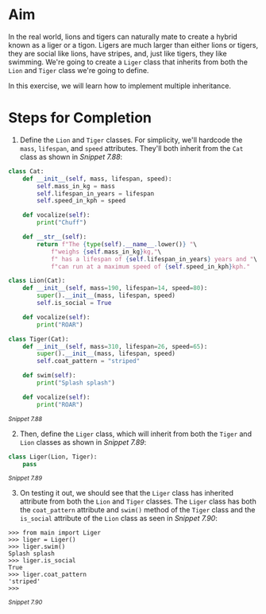 <!-- practice -->

# Aim

In the real world, lions and tigers can naturally mate to create a hybrid known as a liger or a tigon. Ligers are much larger than either lions or tigers, they are social like lions, have stripes, and, just like tigers, they like swimming. We're going to create a `Liger` class that inherits from both the `Lion` and `Tiger` class we're going to define.

In this exercise, we will learn how to implement multiple inheritance.

# Steps for Completion

1. Define the `Lion` and `Tiger` classes. For simplicity, we'll hardcode the `mass`, `lifespan`, and `speed` attributes. They'll both inherit from the `Cat` class as shown in _Snippet 7.88_:

```python
class Cat:
    def __init__(self, mass, lifespan, speed):
        self.mass_in_kg = mass
        self.lifespan_in_years = lifespan
        self.speed_in_kph = speed

    def vocalize(self):
        print("Chuff")

    def __str__(self):
        return f"The {type(self).__name__.lower()} "\
            f"weighs {self.mass_in_kg}kg,"\
            f" has a lifespan of {self.lifespan_in_years} years and "\
            f"can run at a maximum speed of {self.speed_in_kph}kph."

class Lion(Cat):
    def __init__(self, mass=190, lifespan=14, speed=80):
        super().__init__(mass, lifespan, speed)
        self.is_social = True

    def vocalize(self):
        print("ROAR")

class Tiger(Cat):
    def __init__(self, mass=310, lifespan=26, speed=65):
        super().__init__(mass, lifespan, speed)
        self.coat_pattern = "striped"

    def swim(self):
        print("Splash splash")

    def vocalize(self):
        print("ROAR")
```

<sup>_Snippet 7.88_</sup>

2. Then, define the `Liger` class, which will inherit from both the `Tiger` and `Lion` classes as shown in _Snippet 7.89_:

```python
class Liger(Lion, Tiger):
	pass
```

<sup>_Snippet 7.89_</sup>

3. On testing it out, we should see that the `Liger` class has inherited attribute from both the `Lion` and `Tiger` classes. The `Liger` class has both the `coat_pattern` attribute and `swim()` method of the `Tiger` class and the `is_social` attribute of the `Lion` class as seen in _Snippet 7.90_:

```
>>> from main import Liger
>>> liger = Liger()
>>> liger.swim()
Splash splash
>>> liger.is_social
True
>>> liger.coat_pattern
'striped'
>>>
```

<sup>_Snippet 7.90_</sup>
